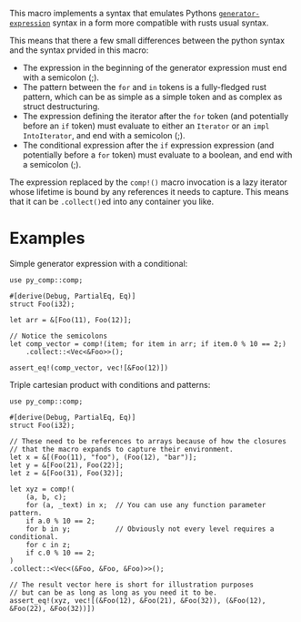 This macro implements a syntax that emulates Pythons
[`generator-expression`] syntax in a form more compatible with rusts
usual syntax.

This means that there a few small differences between the python syntax
and the syntax prvided in this macro:

* The expression in the beginning of the generator expression
  must end with a semicolon (;).
* The pattern between the `for` and `in` tokens is a fully-fledged
  rust pattern, which can be as simple as a simple token and as complex
  as struct destructuring.
* The expression defining the iterator after the `for` token
  (and potentially before an `if` token) must  evaluate to either an
  `Iterator` or an `impl IntoIterator`, and end with a semicolon (;).
* The conditional expression after the `if` expression expression
  (and potentially before a `for` token) must evaluate to a boolean,
  and end with a semicolon (;).

The expression replaced by the `comp!()` macro invocation is a lazy
iterator whose lifetime is bound by any references it needs to capture.
This means that it can be `.collect()`ed into any container you like.

# Examples

Simple generator expression with a conditional:
```
use py_comp::comp;

#[derive(Debug, PartialEq, Eq)]
struct Foo(i32);

let arr = &[Foo(11), Foo(12)];

// Notice the semicolons
let comp_vector = comp!(item; for item in arr; if item.0 % 10 == 2;)
    .collect::<Vec<&Foo>>();

assert_eq!(comp_vector, vec![&Foo(12)])
```

Triple cartesian product with conditions and patterns:
```
use py_comp::comp;

#[derive(Debug, PartialEq, Eq)]
struct Foo(i32);

// These need to be references to arrays because of how the closures
// that the macro expands to capture their environment.
let x = &[(Foo(11), "foo"), (Foo(12), "bar")];
let y = &[Foo(21), Foo(22)];
let z = &[Foo(31), Foo(32)];

let xyz = comp!(
    (a, b, c);
    for (a, _text) in x;  // You can use any function parameter pattern.
    if a.0 % 10 == 2;
    for b in y;           // Obviously not every level requires a conditional.
    for c in z;
    if c.0 % 10 == 2;
)
.collect::<Vec<(&Foo, &Foo, &Foo)>>();

// The result vector here is short for illustration purposes
// but can be as long as long as you need it to be.
assert_eq!(xyz, vec![(&Foo(12), &Foo(21), &Foo(32)), (&Foo(12), &Foo(22), &Foo(32))])
```

[`generator-expression`]: https://docs.python.org/3/reference/expressions.html#generator-expressions
